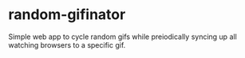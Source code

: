 random-gifinator
================

Simple web app to cycle random gifs while preiodically syncing up all watching browsers to a specific gif. 
